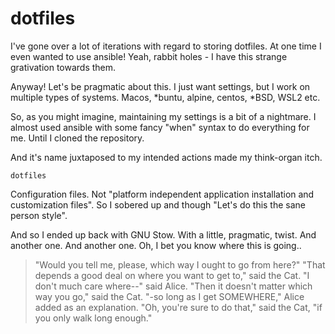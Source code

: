 # dotfiles

I've gone over a lot of iterations with regard to storing dotfiles. At one time I even wanted
to use ansible! Yeah, rabbit holes - I have this strange grativation towards them.

Anyway! Let's be pragmatic about this. I just want settings, but I work on multiple types
of systems. Macos, *buntu, alpine, centos, *BSD, WSL2 etc.

So, as you might imagine, maintaining my settings is a bit of a nightmare. I almost used ansible
with some fancy "when" syntax to do everything for me. Until I cloned the repository.

And it's name juxtaposed to my intended actions made my think-organ itch.

`dotfiles`

Configuration files. Not "platform independent application installation and customization files".
So I sobered up and though "Let's do this the sane person style".

And so I ended up back with GNU Stow. With a little, pragmatic, twist.
And another one.
And another one.
Oh, I bet you know where this is going..

> "Would you tell me, please, which way I ought to go from here?"
> "That depends a good deal on where you want to get to," said the Cat.
> "I don't much care where--" said Alice.
> "Then it doesn't matter which way you go," said the Cat.
> "-so long as I get SOMEWHERE," Alice added as an explanation.
> "Oh, you're sure to do that," said the Cat, "if you only walk long enough."
